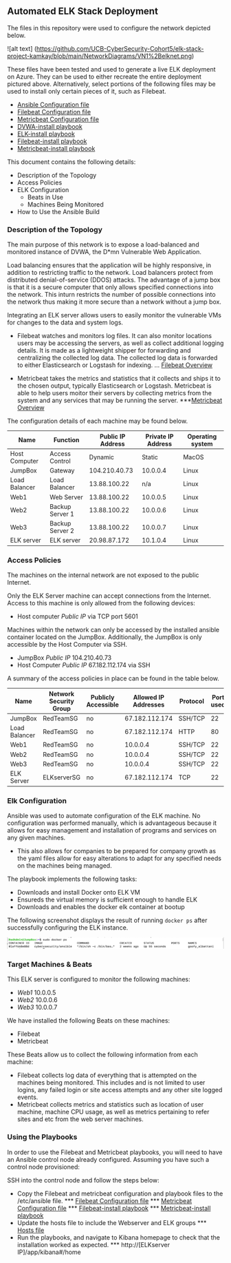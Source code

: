 ## Automated ELK Stack Deployment

The files in this repository were used to configure the network depicted below.

![alt text] (https://github.com/UCB-CyberSecurity-Cohort5/elk-stack-project-kamkay/blob/main/NetworkDiagrams/VN1%2Belknet.png)

These files have been tested and used to generate a live ELK deployment on Azure. They can be used to either recreate the entire deployment pictured above. Alternatively, select portions of the following files may be used to install only certain pieces of it, such as Filebeat.

- [Ansible Configuration file](https://github.com/UCB-CyberSecurity-Cohort5/elk-stack-project-kamkay/blob/main/ConfigFiles/ansible.cfg)
- [Filebeat Configuration file](https://github.com/UCB-CyberSecurity-Cohort5/elk-stack-project-kamkay/blob/main/ConfigFiles/filebeat-config.yml)
- [Metricbeat Configuration file](https://github.com/UCB-CyberSecurity-Cohort5/elk-stack-project-kamkay/blob/main/ConfigFiles/metricbeat-config.yml)
- [DVWA-install playbook](https://github.com/UCB-CyberSecurity-Cohort5/elk-stack-project-kamkay/blob/main/Playbooks/install-dvwa.yml)
- [ELK-install playbook](https://github.com/UCB-CyberSecurity-Cohort5/elk-stack-project-kamkay/blob/main/Playbooks/install-elk.yml)
- [Filebeat-install playbook](https://github.com/UCB-CyberSecurity-Cohort5/elk-stack-project-kamkay/blob/main/Playbooks/filebeat-playbook.yml)
- [Metricbeat-install playbook](https://github.com/UCB-CyberSecurity-Cohort5/elk-stack-project-kamkay/blob/main/Playbooks/metricbeat-playbook.yml)

This document contains the following details:
- Description of the Topology
- Access Policies
- ELK Configuration
  - Beats in Use
  - Machines Being Monitored
- How to Use the Ansible Build

### Description of the Topology

The main purpose of this network is to expose a load-balanced and monitored instance of DVWA, the D*mn Vulnerable Web Application.

Load balancing ensures that the application will be highly responsive, in addition to restricting traffic to the network.
Load balancers protect from distributed denial-of-service (DDOS) attacks.
The advantage of a jump box is that it is a secure computer that only allows specified connections into the network. This inturn restricts the number of possible connections into the network thus making it more secure than a network without a jump box. 

Integrating an ELK server allows users to easily monitor the vulnerable VMs for changes to the data and system logs.
- Filebeat watches and monitors log files. It can also monitor locations users may be accessing the servers, as well as collect additional logging details. It is made as a lightweight shipper for forwarding and centralizing the collected log data. The collected log data is forwarded to either Elasticsearch or Logstash for indexing. 
... [Filebeat Overview](https://www.elastic.co/guide/en/beats/filebeat/current/filebeat-overview.html)
 
- Metricbeat takes the metrics and statistics that it collects and ships it to the chosen output, typically Elasticsearch or Logstash. Metricbeat is able to help users moitor their servers by collecting metrics from the system and any services that may be running the server. 
***[Metricbeat Overview](https://www.elastic.co/guide/en/beats/metricbeat/current/metricbeat-overview.html)

The configuration details of each machine may be found below.

| Name          | Function        | Public IP Address | Private IP Address | Operating system |
|---------------|-----------------|-------------------|--------------------|------------------|
| Host Computer | Access Control  | Dynamic           | Static             | MacOS            |
| JumpBox       | Gateway         | 104.210.40.73     | 10.0.0.4           | Linux            |
| Load Balancer | Load Balancer   | 13.88.100.22      | n/a                | Linux            |
| Web1          | Web Server      | 13.88.100.22      | 10.0.0.5           | Linux            |
| Web2          | Backup Server 1 | 13.88.100.22      | 10.0.0.6           | Linux            |
| Web3          | Backup Server 2 | 13.88.100.22      | 10.0.0.7           | Linux            |
| ELK server    | ELK server      | 20.98.87.172      | 10.1.0.4           | Linux            |

### Access Policies

The machines on the internal network are not exposed to the public Internet. 

Only the ELK Server machine can accept connections from the Internet. Access to this machine is only allowed from the following devices:
- Host computer *Public IP* via TCP port 5601

Machines within the network can only be accessed by the installed ansible container located on the JumpBox. Additionally, the JumpBox is only accessible by the Host Computer via SSH.
- JumpBox *Public IP* 104.210.40.73
- Host Computer *Public IP* 67.182.112.174 via SSH

A summary of the access policies in place can be found in the table below.

| Name          | Network Security Group | Publicly Accessible | Allowed IP Addresses | Protocol | Port used |
|---------------|------------------------|---------------------|----------------------|----------|-----------|
| JumpBox       | RedTeamSG              | no                  | 67.182.112.174       | SSH/TCP  | 22        |
| Load Balancer | RedTeamSG              | no                  | 67.182.112.174       | HTTP     | 80        |
| Web1          | RedTeamSG              | no                  | 10.0.0.4             | SSH/TCP  | 22        |
| Web2          | RedTeamSG              | no                  | 10.0.0.4             | SSH/TCP  | 22        |
| Web3          | RedTeamSG              | no                  | 10.0.0.4             | SSH/TCP  | 22        |
| ELK Server    | ELKserverSG            | no                  | 67.182.112.174       | TCP      | 22        |

### Elk Configuration

Ansible was used to automate configuration of the ELK machine. No configuration was performed manually, which is advantageous because it allows for easy management and installation of programs and services on any given machines.  
- This also allows for companies to be prepared for company growth as the yaml files allow for easy alterations to adapt for any specified needs on the machines being managed. 

The playbook implements the following tasks:
- Downloads and install Docker onto ELK VM
- Ensureds the virtual memory is sufficient enough to handle ELK
- Downloads and enables the docker elk container at bootup

The following screenshot displays the result of running `docker ps` after successfully configuring the ELK instance.

![DockerPSOutput.png](https://github.com/UCB-CyberSecurity-Cohort5/elk-stack-project-kamkay/blob/main/images/DockerPSOutput.png)

### Target Machines & Beats
This ELK server is configured to monitor the following machines:
- *Web1* 10.0.0.5
- *Web2* 10.0.0.6
- *Web3* 10.0.0.7

We have installed the following Beats on these machines:
- Filebeat
- Metricbeat

These Beats allow us to collect the following information from each machine:
- Filebeat collects log data of everything that is attempted on the machines being monitored. This includes and is not limited to user logins, any failed login or site access attempts and any other site logged events. 
- Metricbeat collects metrics and statistics such as location of user machine, machine CPU usage, as well as metrics pertaining to refer sites and etc from the web server machines. 

### Using the Playbooks
In order to use the Filebeat and Metricbeat playbooks, you will need to have an Ansible control node already configured. Assuming you have such a control node provisioned: 

SSH into the control node and follow the steps below:
- Copy the Filebeat and metricbeat configuration and playbook files to the /etc/ansible file.
*** [Filebeat Configuration file](https://github.com/UCB-CyberSecurity-Cohort5/elk-stack-project-kamkay/blob/main/ConfigFiles/filebeat-config.yml)
*** [Metricbeat Configuration file](https://github.com/UCB-CyberSecurity-Cohort5/elk-stack-project-kamkay/blob/main/ConfigFiles/metricbeat-config.yml)
*** [Filebeat-install playbook](https://github.com/UCB-CyberSecurity-Cohort5/elk-stack-project-kamkay/blob/main/Playbooks/filebeat-playbook.yml)
*** [Metricbeat-install playbook](https://github.com/UCB-CyberSecurity-Cohort5/elk-stack-project-kamkay/blob/main/Playbooks/metricbeat-playbook.yml)
- Update the hosts file to include the Webserver and ELK groups 
*** [Hosts file](https://github.com/UCB-CyberSecurity-Cohort5/elk-stack-project-kamkay/blob/main/hosts)
- Run the playbooks, and navigate to Kibana homepage to check that the installation worked as expected.
*** http://[ELKserver IP]/app/kibana#/home 